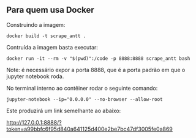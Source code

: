

## Para quem usa Docker

Construindo a imagem:

```
docker build -t scrape_antt .
```

Contruída a imagem basta executar:

```
docker run -it --rm -v "$(pwd)":/code -p 8888:8888 scrape_antt bash
```

Note: é necessário expor a porta 8888, que é a porta padrão em que o
jupyter notebook roda.


No terminal interno ao contêiner rodar o seguinte comando:

```
jupyter-notebook --ip="0.0.0.0" --no-browser --allow-root
```

Este produzirá um link semelhante ao abaixo:

http://127.0.0.1:8888/?token=a99bbfc6f95d840a641125d400e2be7bc47df3005fe0a869

